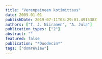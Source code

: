 ```yaml
---
title: "Verenpaineen kotimittaus"
date: 2009-01-01
publishDate: 2019-07-11T08:29:01.491538Z
authors: ["T. J. Niiranen", "A. Jula"]
publication_types: ["2"]
abstract: ""
featured: false
publication: "*Duodecim*"
tags: ["domreview"]
---
```


